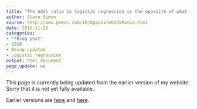 ```yaml
---
title: "The odds ratio in logistic regression is the opposite of what it should be"
author: Steve Simon
source: http://www.pmean.com/10/OppositeOddsRatio.html
date: 2010-11-22
categories:
- "*Blog post"
- 2010
- Being updated
- Logistic regression
output: html_document
page_update: no
---
```


This page is currently being updated from the earlier version of my website. Sorry that it is not yet fully available.

<!---More--->

Earlier versions are [here][sim1] and [here][sim2].

[sim1]: http://www.pmean.com/10/OppositeOddsRatio.html
[sim2]: http://new.pmean.com/opposite-odds-ratio/
